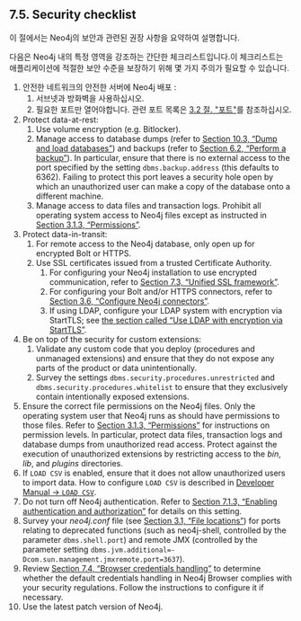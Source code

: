 ## 7.5. Security checklist                  

<div class="abstract">
	<p>이 절에서는 Neo4j의 보안과 관련된 권장 사항을 요약하여 설명합니다.
	</p>
</div>

다음은 Neo4j 내의 특정 영역을 강조하는 간단한 체크리스트입니다.이 체크리스트는 애플리케이션에 적절한 보안 수준을 보장하기 위해 몇 가지 주의가 필요할 수 있습니다.

1.  안전한 네트워크의 안전한 서버에 Neo4j 배포 :
    1. 서브넷과 방화벽을 사용하십시오.
    2. 필요한 포트만 열어야합니다. 관련 포트 목록은 [3.2 절. "포트"](/configuration/ports.md)를 참조하십시오.                        
2.  Protect data-at-rest:
    1.  Use volume encryption (e.g. Bitlocker).
    2.  Manage access to database dumps (refer to [Section 10.3, “Dump and load databases”](https://neo4j.com/docs/operations-manual/current/tools/dump-load/)) and backups (refer to [Section 6.2, “Perform a backup”](https://neo4j.com/docs/operations-manual/current/backup/perform-backup/)).                           In particular, ensure that there is no external access to the port specified by the setting `dbms.backup.address` (this defaults to 6362).                           Failing to protect this port leaves a security hole open by which an unauthorized user can make a copy of the database onto                           a different machine.                        
    3.  Manage access to data files and transaction logs.                           Prohibit all operating system access to Neo4j files except as instructed in [Section 3.1.3, “Permissions”](https://neo4j.com/docs/operations-manual/current/configuration/file-locations/#file-locations-permissions).                        
3.  Protect data-in-transit:
    1.  For remote access to the Neo4j database, only open up for encrypted Bolt or HTTPS.
    2.  Use SSL certificates issued from a trusted Certificate Authority.
        1.  For configuring your Neo4j installation to use encrypted communication, refer to [Section 7.3, “Unified SSL framework”](https://neo4j.com/docs/operations-manual/current/security/ssl-framework/).                                 
        2.  For configuring your Bolt and/or HTTPS connectors, refer to [Section 3.6, “Configure Neo4j connectors”](https://neo4j.com/docs/operations-manual/current/configuration/connectors/).                                 
        3.  If using LDAP, configure your LDAP system with encryption via StartTLS; see [the section called “Use LDAP with encryption via StartTLS”](https://neo4j.com/docs/operations-manual/current/security/authentication-authorization/ldap-integration/#ldap-encrypted-starttls).                                 
4.  Be on top of the security for custom extensions:
    1.  Validate any custom code that you deploy (procedures and unmanaged extensions) and ensure that they do not expose any parts                           of the product or data unintentionally.                        
    2.  Survey the settings `dbms.security.procedures.unrestricted` and `dbms.security.procedures.whitelist` to ensure that they exclusively contain intentionally exposed extensions.                        
5.  Ensure the correct file permissions on the Neo4j files.                  Only the operating system user that Neo4j runs as should have permissions to those files.                  Refer to [Section 3.1.3, “Permissions”](https://neo4j.com/docs/operations-manual/current/configuration/file-locations/#file-locations-permissions) for instructions on permission levels.                  In particular, protect data files, transaction logs and database dumps from unauthorized read access.                  Protect against the execution of unauthorized extensions by restricting access to the *bin*, *lib*, and *plugins* directories.               
6.  If `LOAD CSV` is enabled, ensure that it does not allow unauthorized users to import data.                  How to configure `LOAD CSV` is described in [Developer Manual → `LOAD CSV`](https://neo4j.com/docs/developer-manual/3.2/cypher/clauses/load-csv/).               
7.  Do not turn off Neo4j authentication.                  Refer to [Section 7.1.3, “Enabling authentication and authorization”](https://neo4j.com/docs/operations-manual/current/security/authentication-authorization/enable/) for details on this setting.               
8.  Survey your *neo4j.conf* file (see [Section 3.1, “File locations”](https://neo4j.com/docs/operations-manual/current/configuration/file-locations/)) for ports relating to deprecated functions (such as neo4j-shell, controlled by the parameter `dbms.shell.port`) and remote JMX (controlled by the parameter setting `dbms.jvm.additional=-Dcom.sun.management.jmxremote.port=3637`).               
9.  Review [Section 7.4, “Browser credentials handling”](https://neo4j.com/docs/operations-manual/current/security/browser/) to determine whether the default credentials handling in Neo4j Browser complies with your security regulations.                  Follow the instructions to configure it if necessary.               
10.  Use the latest patch version of Neo4j.